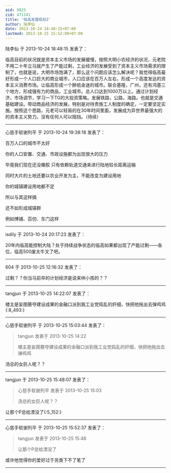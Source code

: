 ```yaml
---
aid: 9025
zid: 471141
title: '临高发展规划2'
author: 陆李仙
date: 2013-10-24 18:48:15+07:00
lastmod: 2013-10-25 15:52:00+07:00
---
```


陆李仙 于 2013-10-24 18:48:15 发表了：

临高目前的状况就是资本主义市场的发展缓慢，按照大明小农经济的状况，元老院不用二十年立马就产生了产能过剩，工业经济的发展受到了资本主义市场需求的限制了，也就是说，大明市场饱满了，那么这个问题应该怎么解决呢？我觉得临高最好形成一个人口巨大的商业城市，人口应该在百万人左右，形成一个高度发达的资本主义消费市场。让临高形成一个醉纸金迷的城市。联合基隆，广州，还有鸿基三个地方，形成强有力的商品，工业城市。总人口达到1000万以上。通过计划经济，市场调节，学习一下TG的大投资策略。发展铁路，公路，海路。也就是交通基础建设。带动商品经济的发展，特别是对待贵族工人制度的确定，一定要坚定实施。按照这个思路，元老可以轻易的在30年时间里面，发展成为异世界最强大的的资本主义势力。没有任何人可以阻挡。（待续）

---------

心慈手软谢列平 于 2013-10-24 19:38:18 发表了：

百万人口的城市不太好

你的人口安置、交通、市政设施都为出现很大的压力

毕竟我们现在还没橡胶 只有依赖轨道交通来进行陆地较长距离运输

同时大片的土地还要以农业开发为主，不能改变为建设用地

你的城镇建设用地都不足

所以与其这样搞

还不如形成城镇群

例如博铺、百仞、东门这样

---------

isdily 于 2013-10-24 20:17:23 发表了：

20年内临高能控制大陆？处于持续战争状态的临高如果都出现了产能过剩——各位，临高500废太牛叉了吧。

---------

604 于 2013-10-25 12:16:32 发表了：

过剩？？你当马前卒的计划经济是说来哄小孩的？？

---------

tangjun 于 2013-10-25 14:22:07 发表了：

楼主是妄图篡夺建设成果的金融口派到我工业党捣乱的奸细，快把他拖出去弹鸡鸡{:8\_493:}

---------

心慈手软谢列平 于 2013-10-25 15:03:44 发表了：

> tangjun 发表于 2013-10-25 14:22
> 
> 楼主是妄图篡夺建设成果的金融口派到我工业党捣乱的奸细，快把他拖出去弹鸡鸡



汤总的女巨人呢？？

---------

tangjun 于 2013-10-25 15:48:07 发表了：

> 心慈手软谢列平 发表于 2013-10-25 15:03
> 
> 汤总的女巨人呢？？



让那个P总给漂没了{:5\_152:}

---------

心慈手软谢列平 于 2013-10-25 15:52:37 发表了：

> tangjun 发表于 2013-10-25 15:48
> 
> 让那个P总给漂没了



或许他觉得你的爱好过于另类下不了笔了

---------

